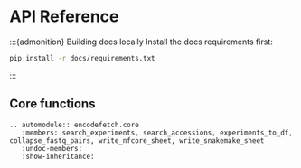 # API Reference

:::{admonition} Building docs locally
Install the docs requirements first:
```bash
pip install -r docs/requirements.txt
```
:::

## Core functions

```{eval-rst}
.. automodule:: encodefetch.core
   :members: search_experiments, search_accessions, experiments_to_df, collapse_fastq_pairs, write_nfcore_sheet, write_snakemake_sheet
   :undoc-members:
   :show-inheritance:
```

